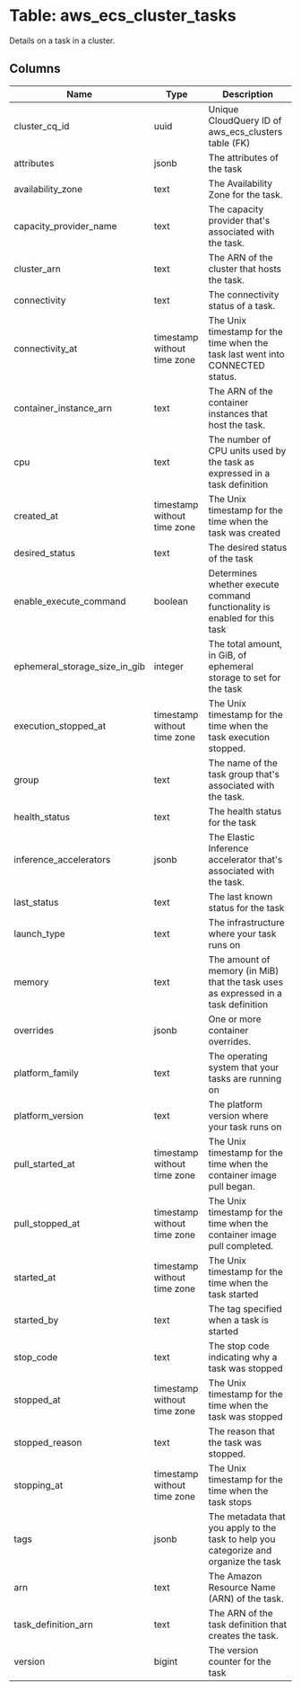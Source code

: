 
# Table: aws_ecs_cluster_tasks
Details on a task in a cluster.
## Columns
| Name        | Type           | Description  |
| ------------- | ------------- | -----  |
|cluster_cq_id|uuid|Unique CloudQuery ID of aws_ecs_clusters table (FK)|
|attributes|jsonb|The attributes of the task|
|availability_zone|text|The Availability Zone for the task.|
|capacity_provider_name|text|The capacity provider that's associated with the task.|
|cluster_arn|text|The ARN of the cluster that hosts the task.|
|connectivity|text|The connectivity status of a task.|
|connectivity_at|timestamp without time zone|The Unix timestamp for the time when the task last went into CONNECTED status.|
|container_instance_arn|text|The ARN of the container instances that host the task.|
|cpu|text|The number of CPU units used by the task as expressed in a task definition|
|created_at|timestamp without time zone|The Unix timestamp for the time when the task was created|
|desired_status|text|The desired status of the task|
|enable_execute_command|boolean|Determines whether execute command functionality is enabled for this task|
|ephemeral_storage_size_in_gib|integer|The total amount, in GiB, of ephemeral storage to set for the task|
|execution_stopped_at|timestamp without time zone|The Unix timestamp for the time when the task execution stopped.|
|group|text|The name of the task group that's associated with the task.|
|health_status|text|The health status for the task|
|inference_accelerators|jsonb|The Elastic Inference accelerator that's associated with the task.|
|last_status|text|The last known status for the task|
|launch_type|text|The infrastructure where your task runs on|
|memory|text|The amount of memory (in MiB) that the task uses as expressed in a task definition|
|overrides|jsonb|One or more container overrides.|
|platform_family|text|The operating system that your tasks are running on|
|platform_version|text|The platform version where your task runs on|
|pull_started_at|timestamp without time zone|The Unix timestamp for the time when the container image pull began.|
|pull_stopped_at|timestamp without time zone|The Unix timestamp for the time when the container image pull completed.|
|started_at|timestamp without time zone|The Unix timestamp for the time when the task started|
|started_by|text|The tag specified when a task is started|
|stop_code|text|The stop code indicating why a task was stopped|
|stopped_at|timestamp without time zone|The Unix timestamp for the time when the task was stopped|
|stopped_reason|text|The reason that the task was stopped.|
|stopping_at|timestamp without time zone|The Unix timestamp for the time when the task stops|
|tags|jsonb|The metadata that you apply to the task to help you categorize and organize the task|
|arn|text|The Amazon Resource Name (ARN) of the task.|
|task_definition_arn|text|The ARN of the task definition that creates the task.|
|version|bigint|The version counter for the task|
